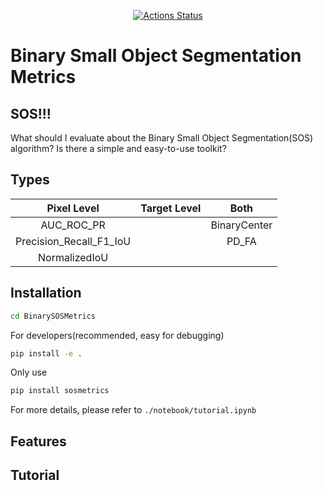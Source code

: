 <p align="center">
<!-- <a href="https://badge.fury.io/py/yapf"><img alt="PyPI Version" src="https://badge.fury.io/py/yapf.svg"></a> -->
<a href="https://github.com/google/yapf/actions/workflows/pre-commit.yml"><img alt="Actions Status" src="https://github.com/google/yapf/actions/workflows/pre-commit.yml/badge.svg"></a>

</p>

# Binary Small Object Segmentation Metrics
## SOS!!!
What should I evaluate about the Binary Small Object Segmentation(SOS) algorithm? Is there a simple and easy-to-use toolkit?

## Types
| **Pixel Level** | **Target Level** | **Both** |
|:---------------:|:----------------:|:--------:|
|AUC_ROC_PR|                  |BinaryCenter|
|Precision_Recall_F1_IoU|                  |PD_FA|
|NormalizedIoU                 |                  |          |




## Installation
```bash
cd BinarySOSMetrics
```
For developers(recommended, easy for debugging)
```bash
pip install -e .
```
Only use
```bash
pip install sosmetrics
```
For more details, please refer to `./notebook/tutorial.ipynb`
## Features

## Tutorial
